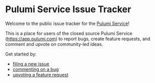 # Pulumi Service Issue Tracker
Welcome to the public issue tracker for the [Pulumi Service](https://app.pulumi.com)!

This is a place for users of the closed source Pulumi Service (https://app.pulumi.com) to report bugs, create feature requests, and comment and upvote on community-led ideas.

Get started by:
- [filing a new issue](https://github.com/pulumi/service-requests/issues/new/choose)
- [commenting on a bug](https://github.com/pulumi/service-requests/issues?q=is%3Aissue+is%3Aopen+label%3Akind%2Fbug)
- [upvoting a feature request](https://github.com/pulumi/service-requests/issues?q=is%3Aissue+is%3Aopen+label%3Akind%2Fenhancement)

